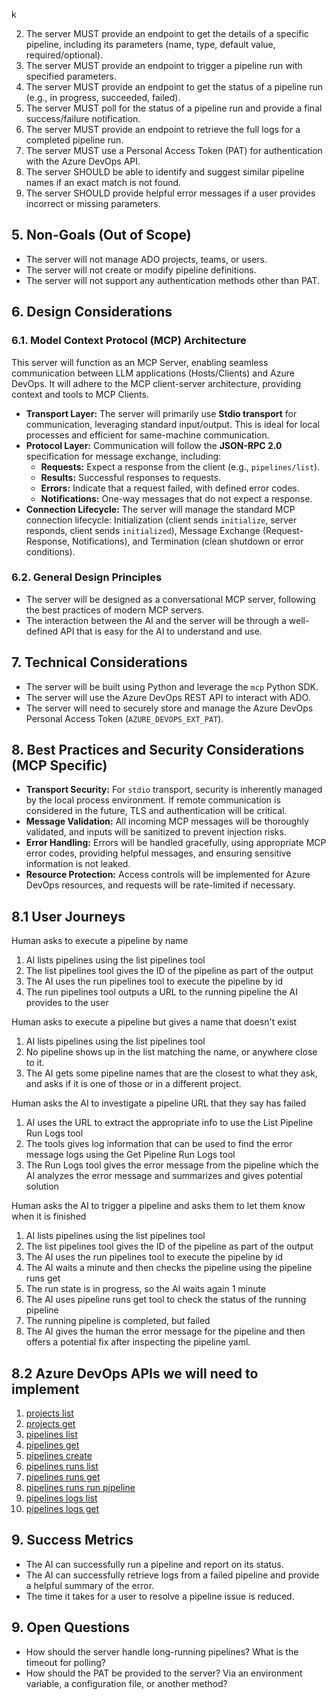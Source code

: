 k

2.  The server MUST provide an endpoint to get the details of a specific pipeline, including its parameters (name, type, default value, required/optional).
3.  The server MUST provide an endpoint to trigger a pipeline run with specified parameters.
4.  The server MUST provide an endpoint to get the status of a pipeline run (e.g., in progress, succeeded, failed).
5.  The server MUST poll for the status of a pipeline run and provide a final success/failure notification.
6.  The server MUST provide an endpoint to retrieve the full logs for a completed pipeline run.
7.  The server MUST use a Personal Access Token (PAT) for authentication with the Azure DevOps API.
8.  The server SHOULD be able to identify and suggest similar pipeline names if an exact match is not found.
9.  The server SHOULD provide helpful error messages if a user provides incorrect or missing parameters.

## 5. Non-Goals (Out of Scope)

*   The server will not manage ADO projects, teams, or users.
*   The server will not create or modify pipeline definitions.
*   The server will not support any authentication methods other than PAT.

## 6. Design Considerations

### 6.1. Model Context Protocol (MCP) Architecture

This server will function as an MCP Server, enabling seamless communication between LLM applications (Hosts/Clients) and Azure DevOps. It will adhere to the MCP client-server architecture, providing context and tools to MCP Clients.

*   **Transport Layer:** The server will primarily use **Stdio transport** for communication, leveraging standard input/output. This is ideal for local processes and efficient for same-machine communication.
*   **Protocol Layer:** Communication will follow the **JSON-RPC 2.0** specification for message exchange, including:
    *   **Requests:** Expect a response from the client (e.g., `pipelines/list`).
    *   **Results:** Successful responses to requests.
    *   **Errors:** Indicate that a request failed, with defined error codes.
    *   **Notifications:** One-way messages that do not expect a response.
*   **Connection Lifecycle:** The server will manage the standard MCP connection lifecycle: Initialization (client sends `initialize`, server responds, client sends `initialized`), Message Exchange (Request-Response, Notifications), and Termination (clean shutdown or error conditions).

### 6.2. General Design Principles

*   The server will be designed as a conversational MCP server, following the best practices of modern MCP servers.
*   The interaction between the AI and the server will be through a well-defined API that is easy for the AI to understand and use.

## 7. Technical Considerations

*   The server will be built using Python and leverage the `mcp` Python SDK.
*   The server will use the Azure DevOps REST API to interact with ADO.
*   The server will need to securely store and manage the Azure DevOps Personal Access Token (`AZURE_DEVOPS_EXT_PAT`).

## 8. Best Practices and Security Considerations (MCP Specific)

*   **Transport Security:** For `stdio` transport, security is inherently managed by the local process environment. If remote communication is considered in the future, TLS and authentication will be critical.
*   **Message Validation:** All incoming MCP messages will be thoroughly validated, and inputs will be sanitized to prevent injection risks.
*   **Error Handling:** Errors will be handled gracefully, using appropriate MCP error codes, providing helpful messages, and ensuring sensitive information is not leaked.
*   **Resource Protection:** Access controls will be implemented for Azure DevOps resources, and requests will be rate-limited if necessary.

## 8.1 User Journeys

Human asks to execute a pipeline by name
1. AI lists pipelines using the list pipelines tool
2. The list pipelines tool gives the ID of the pipeline as part of the output
3. The AI uses the run pipelines tool to execute the pipeline by id
4. The run pipelines tool outputs a URL to the running pipeline the AI provides to the user

Human asks to execute a pipeline but gives a name that doesn't exist 
1. AI lists pipelines using the list pipelines tool
2. No pipeline shows up in the list matching the name, or anywhere close to it.
3. The AI gets some pipeline names that are the closest to what they ask, and asks if it is one of those or in a different project.

Human asks the AI to investigate a pipeline URL that they say has failed
1. AI uses the URL to extract the appropriate info to use the List Pipeline Run Logs tool
2. The tools gives log information that can be used to find the error message logs using the Get Pipeline Run Logs tool
2. The Run Logs tool gives the error message from the pipeline which the AI analyzes the error message and summarizes and gives potential solution

Human asks the AI to trigger a pipeline and asks them to let them know when it is finished
1. AI lists pipelines using the list pipelines tool
2. The list pipelines tool gives the ID of the pipeline as part of the output
3. The AI uses the run pipelines tool to execute the pipeline by id
4. The AI waits a minute and then checks the pipeline using the pipeline runs get
5. The run state is in progress, so the AI waits again 1 minute
6. The AI uses pipeline runs get tool to check the status of the running pipeline
7. The running pipeline is completed, but failed
8. The AI gives the human the error message for the pipeline and then offers a potential fix after inspecting the pipeline yaml.

## 8.2 Azure DevOps APIs we will need to implement

1. [projects list](https://learn.microsoft.com/en-us/rest/api/azure/devops/core/projects/list?view=azure-devops-rest-7.2&tabs=HTTP)
2. [projects get](https://learn.microsoft.com/en-us/rest/api/azure/devops/core/projects/get?view=azure-devops-rest-7.2)
1. [pipelines list](https://learn.microsoft.com/en-us/rest/api/azure/devops/pipelines/pipelines/list?view=azure-devops-rest-7.2)
2. [pipelines get](https://learn.microsoft.com/en-us/rest/api/azure/devops/pipelines/pipelines/get?view=azure-devops-rest-7.2)
3. [pipelines create](https://learn.microsoft.com/en-us/rest/api/azure/devops/pipelines/pipelines/create?view=azure-devops-rest-7.2)
3. [pipelines runs list](https://learn.microsoft.com/en-us/rest/api/azure/devops/pipelines/runs/list?view=azure-devops-rest-7.2)
4. [pipelines runs get](https://learn.microsoft.com/en-us/rest/api/azure/devops/pipelines/runs/get?view=azure-devops-rest-7.2)
5. [pipelines runs run pipeline](https://learn.microsoft.com/en-us/rest/api/azure/devops/pipelines/runs/run-pipeline?view=azure-devops-rest-7.2)
6. [pipelines logs list](https://learn.microsoft.com/en-us/rest/api/azure/devops/pipelines/logs/list?view=azure-devops-rest-7.2)
7. [pipelines logs get](https://learn.microsoft.com/en-us/rest/api/azure/devops/pipelines/logs/get?view=azure-devops-rest-7.2)

## 9. Success Metrics

*   The AI can successfully run a pipeline and report on its status.
*   The AI can successfully retrieve logs from a failed pipeline and provide a helpful summary of the error.
*   The time it takes for a user to resolve a pipeline issue is reduced.

## 9. Open Questions

*   How should the server handle long-running pipelines? What is the timeout for polling?
*   How should the PAT be provided to the server? Via an environment variable, a configuration file, or another method?
